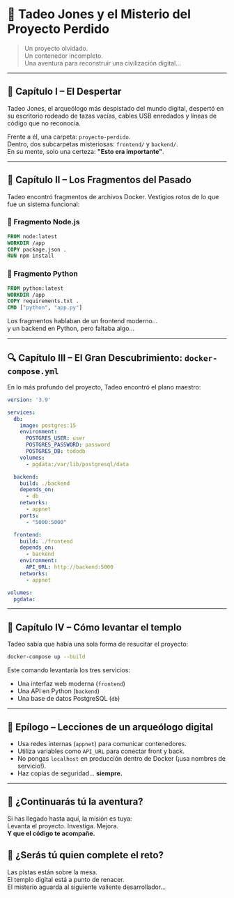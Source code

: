 # 🏺 Tadeo Jones y el Misterio del Proyecto Perdido

> Un proyecto olvidado.  
> Un contenedor incompleto.  
> Una aventura para reconstruir una civilización digital...

---

## 📖 Capítulo I – El Despertar

Tadeo Jones, el arqueólogo más despistado del mundo digital, despertó en su escritorio rodeado de tazas vacías, cables USB enredados y líneas de código que no reconocía.

Frente a él, una carpeta: `proyecto-perdido`.  
Dentro, dos subcarpetas misteriosas: `frontend/` y `backend/`.  
En su mente, solo una certeza: **"Esto era importante"**.

---

## 🧩 Capítulo II – Los Fragmentos del Pasado

Tadeo encontró fragmentos de archivos Docker. Vestigios rotos de lo que fue un sistema funcional:

### 🧱 Fragmento Node.js
```Dockerfile
FROM node:latest
WORKDIR /app
COPY package.json .
RUN npm install
```

### 🐍 Fragmento Python
```Dockerfile
FROM python:latest
WORKDIR /app
COPY requirements.txt .
CMD ["python", "app.py"]
```

Los fragmentos hablaban de un frontend moderno…  
y un backend en Python, pero faltaba algo…

---

## 🔍 Capítulo III – El Gran Descubrimiento: `docker-compose.yml`

En lo más profundo del proyecto, Tadeo encontró el plano maestro:

```yaml
version: '3.9'

services:
  db:
    image: postgres:15
    environment:
      POSTGRES_USER: user
      POSTGRES_PASSWORD: password
      POSTGRES_DB: tododb
    volumes:
      - pgdata:/var/lib/postgresql/data

  backend:
    build: ./backend
    depends_on:
      - db
    networks:
      - appnet
    ports:
      - "5000:5000"

  frontend:
    build: ./frontend
    depends_on:
      - backend
    environment:
      API_URL: http://backend:5000
    networks:
      - appnet

volumes:
  pgdata:
```


---

## 📡 Capítulo IV – Cómo levantar el templo

Tadeo sabía que había una sola forma de resucitar el proyecto:

```bash
docker-compose up --build
```

Este comando levantaría los tres servicios:
- Una interfaz web moderna (`frontend`)
- Una API en Python (`backend`)
- Una base de datos PostgreSQL (`db`)

---

## 🧠 Epílogo – Lecciones de un arqueólogo digital

- Usa redes internas (`appnet`) para comunicar contenedores.
- Utiliza variables como `API_URL` para conectar front y back.
- No pongas `localhost` en producción dentro de Docker (¡usa nombres de servicio!).
- Haz copias de seguridad... **siempre.**

---

## 👣 ¿Continuarás tú la aventura?

Si has llegado hasta aquí, la misión es tuya:  
Levanta el proyecto. Investiga. Mejora.  
**Y que el código te acompañe.**

## 🧭 ¿Serás tú quien complete el reto?

Las pistas están sobre la mesa.  
El templo digital está a punto de renacer.  
El misterio aguarda al siguiente valiente desarrollador...
